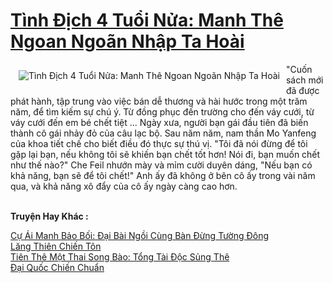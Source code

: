 <a href="https://truyentiki.com/tinh-dich-4-tuoi-nua-manh-the-ngoan-ngoan-nhap-ta-hoai.30389/" title="Tình Địch 4 Tuổi Nửa: Manh Thê Ngoan Ngoãn Nhập Ta Hoài"><h1>Tình Địch 4 Tuổi Nửa: Manh Thê Ngoan Ngoãn Nhập Ta Hoài</h1></a><div style="display:table"><img align="right" style="float: left; padding: 10px;" src="https://truyentiki.com/a/img/str/src/30389.jpg" alt="Tình Địch 4 Tuổi Nửa: Manh Thê Ngoan Ngoãn Nhập Ta Hoài">"Cuốn sách mới đã được phát hành, tập trung vào việc bán dễ thương và hài hước trong một trăm năm, để tìm kiếm sự chú ý. Từ đồng phục đến trường cho đến váy cưới, từ váy cưới đến em bé chết tiệt ... Ngày xưa, người bạn gái đầu tiên đã biến thành cô gái nhảy đỏ của câu lạc bộ. Sau năm năm, nam thần Mo Yanfeng của khoa tiết chế cho biết điều đó thực sự thú vị. "Tôi đã nói đừng để tôi gặp lại bạn, nếu không tôi sẽ khiến bạn chết tốt hơn! Nói đi, bạn muốn chết như thế nào?" Che Feil nhướn mày và mỉm cười duyên dáng, "Nếu bạn có khả năng, bạn sẽ để tôi chết!" Anh ấy đã không ở bên cô ấy trong vài năm qua, và khả năng xô đẩy của cô ấy ngày càng cao hơn.</div><p><br><b>Truyện Hay Khác :</b></p><a href="https://truyentiki.com/cu-ai-manh-bao-boi-dai-bai-ngoi-cung-ban-dung-tuong-dong.30388/" alt="Cự Ái Manh Bảo Bối: Đại Bài Ngồi Cùng Bàn Đừng Tường Đông">Cự Ái Manh Bảo Bối: Đại Bài Ngồi Cùng Bàn Đừng Tường Đông</a><br/><a href="https://github.com/nownovels/top500/tree/master/truyenhay/33762/" alt="Lăng Thiên Chiến Tôn">Lăng Thiên Chiến Tôn</a><br/><a href="https://github.com/nownovels/truyenhay/tree/master/truyenhay/30765/README.md" alt="Tiên Thê Một Thai Song Bào: Tổng Tài Độc Sủng Thê">Tiên Thê Một Thai Song Bào: Tổng Tài Độc Sủng Thê</a><br/><a href="https://truyentiki.wordpress.com/2020/06/08/dai-quoc-chien-chuan/" alt="Đại Quốc Chiến Chuẩn">Đại Quốc Chiến Chuẩn</a><br/>